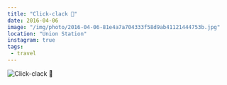 ```yaml
---
title: "Click-clack 🚈"
date: 2016-04-06
image: "/img/photo/2016-04-06-81e4a7a704333f58d9ab41121444753b.jpg"
location: "Union Station"
instagram: true
tags:
 - travel
---
```


![Click-clack 🚈](/img/photo/2016-04-06-81e4a7a704333f58d9ab41121444753b.jpg)
